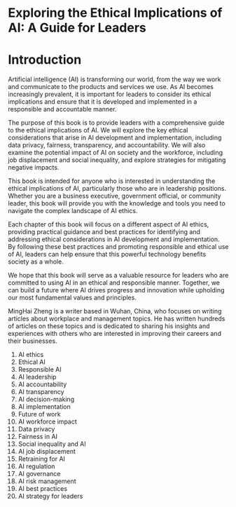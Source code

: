 # Exploring the Ethical Implications of AI: A Guide for Leaders

# Introduction

Artificial intelligence (AI) is transforming our world, from the way we work and communicate to the products and services we use. As AI becomes increasingly prevalent, it is important for leaders to consider its ethical implications and ensure that it is developed and implemented in a responsible and accountable manner.

The purpose of this book is to provide leaders with a comprehensive guide to the ethical implications of AI. We will explore the key ethical considerations that arise in AI development and implementation, including data privacy, fairness, transparency, and accountability. We will also examine the potential impact of AI on society and the workforce, including job displacement and social inequality, and explore strategies for mitigating negative impacts.

This book is intended for anyone who is interested in understanding the ethical implications of AI, particularly those who are in leadership positions. Whether you are a business executive, government official, or community leader, this book will provide you with the knowledge and tools you need to navigate the complex landscape of AI ethics.

Each chapter of this book will focus on a different aspect of AI ethics, providing practical guidance and best practices for identifying and addressing ethical considerations in AI development and implementation. By following these best practices and promoting responsible and ethical use of AI, leaders can help ensure that this powerful technology benefits society as a whole.

We hope that this book will serve as a valuable resource for leaders who are committed to using AI in an ethical and responsible manner. Together, we can build a future where AI drives progress and innovation while upholding our most fundamental values and principles.

MingHai Zheng is a writer based in Wuhan, China, who focuses on writing articles about workplace and management topics. He has written hundreds of articles on these topics and is dedicated to sharing his insights and experiences with others who are interested in improving their careers and their businesses.



1. AI ethics
2. Ethical AI
3. Responsible AI
4. AI leadership
5. AI accountability
6. AI transparency
7. AI decision-making
8. AI implementation
9. Future of work
10. AI workforce impact
11. Data privacy
12. Fairness in AI
13. Social inequality and AI
14. AI job displacement
15. Retraining for AI
16. AI regulation
17. AI governance
18. AI risk management
19. AI best practices
20. AI strategy for leaders

